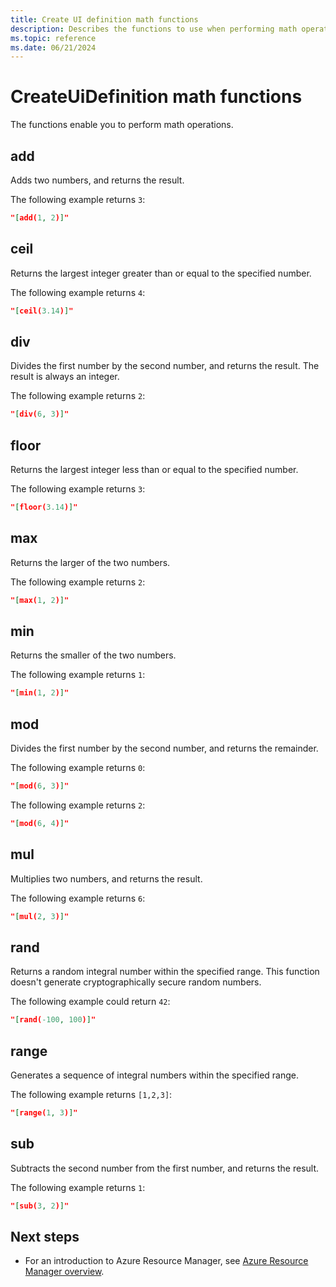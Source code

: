 ```yaml
---
title: Create UI definition math functions
description: Describes the functions to use when performing math operations.
ms.topic: reference
ms.date: 06/21/2024
---
```


# CreateUiDefinition math functions

The functions enable you to perform math operations.

## add

Adds two numbers, and returns the result.

The following example returns `3`:

```json
"[add(1, 2)]"
```

## ceil

Returns the largest integer greater than or equal to the specified number.

The following example returns `4`:

```json
"[ceil(3.14)]"
```

## div

Divides the first number by the second number, and returns the result. The result is always an integer.

The following example returns `2`:

```json
"[div(6, 3)]"
```

## floor

Returns the largest integer less than or equal to the specified number.

The following example returns `3`:

```json
"[floor(3.14)]"
```

## max

Returns the larger of the two numbers.

The following example returns `2`:

```json
"[max(1, 2)]"
```

## min

Returns the smaller of the two numbers.

The following example returns `1`:

```json
"[min(1, 2)]"
```

## mod

Divides the first number by the second number, and returns the remainder.

The following example returns `0`:

```json
"[mod(6, 3)]"
```

The following example returns `2`:

```json
"[mod(6, 4)]"
```

## mul

Multiplies two numbers, and returns the result.

The following example returns `6`:

```json
"[mul(2, 3)]"
```

## rand

Returns a random integral number within the specified range. This function doesn't generate cryptographically secure random numbers.

The following example could return `42`:

```json
"[rand(-100, 100)]"
```

## range

Generates a sequence of integral numbers within the specified range.

The following example returns `[1,2,3]`:

```json
"[range(1, 3)]"
```

## sub

Subtracts the second number from the first number, and returns the result.

The following example returns `1`:

```json
"[sub(3, 2)]"
```

## Next steps

- For an introduction to Azure Resource Manager, see [Azure Resource Manager overview](../management/overview.md).
